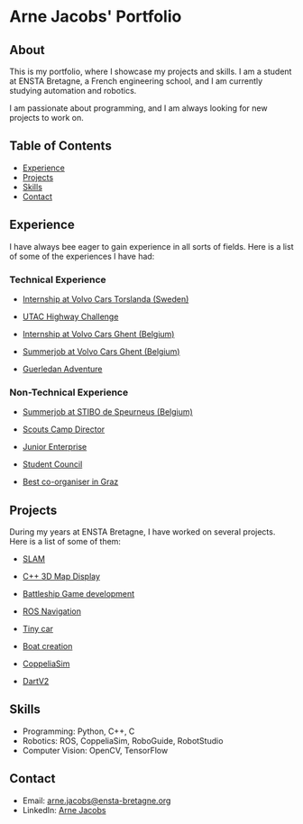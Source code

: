 # Arne Jacobs' Portfolio

## About

This is my portfolio, where I showcase my projects and skills. I am a student at ENSTA Bretagne, a French engineering school, and I am currently studying automation and robotics. 

I am passionate about programming, and I am always looking for new projects to work on.

## Table of Contents

- [Experience](#experience)
- [Projects](#projects)
- [Skills](#skills)
- [Contact](#contact)

## Experience

I have always bee eager to gain experience in all sorts of fields. Here is a list of some of the experiences I have had:

### Technical Experience

- [Internship at Volvo Cars Torslanda (Sweden)](Experiences/Technical/Volvo_Sweden/README.md)

- [UTAC Highway Challenge](Experiences/Technical/UTAC/README.md)

- [Internship at Volvo Cars Ghent (Belgium)](Experiences/Technical/Volvo_Belgium/Internship/README.md)

- [Summerjob at Volvo Cars Ghent (Belgium)](Experiences/Technical/Volvo_Belgium/Summerjob/README.md)

- [Guerledan Adventure](Experiences/Technical/Guerledan/README.md)

### Non-Technical Experience

- [Summerjob at STIBO de Speurneus (Belgium)](Experiences/Non-Technical/STIBO/README.md)

- [Scouts Camp Director](Experiences/Non-Technical/Scouts/README.md)

- [Junior Enterprise](Experiences/Non-Technical/JE/README.md)

- [Student Council](Experiences/Non-Technical/SC/README.md)

- [Best co-organiser in Graz](Experiences/Non-Technical/Graz/README.md)

## Projects

During my years at ENSTA Bretagne, I have worked on several projects. Here is a list of some of them:

- [SLAM](Projects/SLAM/README.md)

- [C++ 3D Map Display](Projects/C++/README.md)

- [Battleship Game development](Projects/Battleship/README.md)

- [ROS Navigation](Projects/ROS/README.md)

- [Tiny car](Projects/TinyCar/README.md)

- [Boat creation](Projects/Boat/README.md)

- [CoppeliaSim](Projects/CoppeliaSim/README.md)

- [DartV2](Projects/DartV2/README.md)

## Skills

- Programming: Python, C++, C
- Robotics: ROS, CoppeliaSim, RoboGuide, RobotStudio
- Computer Vision: OpenCV, TensorFlow

## Contact

- Email: arne.jacobs@ensta-bretagne.org
- LinkedIn: [Arne Jacobs](https://www.linkedin.com/in/arne-jacobs-3340a71b5/)

